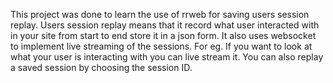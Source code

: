 This project was done to learn the use of rrweb for saving users session replay. 
Users session replay means that it record what user interacted with in your site from start to end store it in a json form.
It also uses websocket to implement live streaming of the sessions. 
For eg. If you want to look at what your user is interacting with you can live stream it.
You can also replay a saved session by choosing the session ID.
